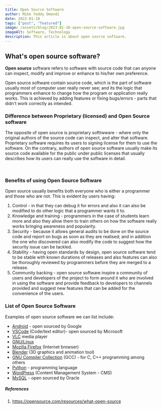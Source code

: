 ```yaml
---
title: Open Source Software
author: Mike Teddy Omondi
date: 2022-01-10
tags: ["post", "featured"]
image: /assets/blog/2023-01-16-open-source-software.jpg
imageAlt: Software, Technology
description: This article is about open source software.
---
```


## What's open source software?

**Open source** software refers to software with source code that can anyone can inspect, modify and improve or enhance to his/her own preference.

Open source software contain source code, which is the part of software usually most of computer user really never see; and its the logic that programmers enhance to change how the program or application really works. This is achieved by adding features or fixing bugs/errors - parts that didn't work correctly as intended.

### Difference between Proprietary (licensed) and Open Source software

The opposite of open source is proprietary softtwware - where only the original authors of the source code can inspect, and alter that software. Proprietary software requires its users to signing license for them to use the software. On the contrary, authors of open source software usually make its source code available for the public under public licenses that usually describes how its users can really use the software in detail.

 

### Benefits of using Open Source Software

Open source usually benefits both everyone who is either a programmer and those who are not. This is evident by users having: 

1. Control - in that they can debug it for errors and also it can also be modified to do other logic that a programmer wants it to.
2. Knowledge and training - programmers in the case of students learn more and also they allow them to train others on how the software really works bringing awareness and popularity. 
3. Security - because it allows general audits to be done on the source code and report on bugs as soon as they are realised; and in addition the one who discovered can also modify the code to suggest how the security issue can be tackled.
4. Stability - having open standards by design, open source software tend to be stable with known durations of releases and also features can also be thoroughly reviewed by programmers before they are merged to a release.
5. Community backing - open source software inspire a community of users and developers of the project to form around it who are involved in using the software and provide feedback to developers to channels provided and suggest new features that can be added for the convenience of the users.

### List of Open Source Software

Examples of open source software we can list include: 

- [Android](https://www.android.com/) - open sourced by Google
- [VSCode](https://code.visualstudio.com) (Code/text editor)- open sourced by Microsoft
- [VLC](https://www.videolan.org/vlc/) media player 
- [GNU/Linux](https://www.getgnulinux.org/en/linux/)
- [Mozilla Firefox](https://www.mozilla.org/en-US/firefox/new/)  (Internet browser)
- [Blender](https://www.blender.org) (3D graphics and animation tool)   
- [GNU Compiler Collection](https://gcc.gnu.org) (GCC) - for C, C++ programming among others
- [Python](https://www.python.org) - programming language
- [WordPress](https://wordpress.com) (Content Management System - CMS)
- [MySQL](https://www.mysql.com) - open sourced by Oracle

##### References

1. https://opensource.com/resources/what-open-source
